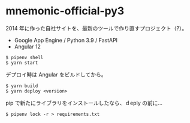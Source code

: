 # mnemonic-official-py3
2014 年に作った自社サイトを、最新のツールで作り直すプロジェクト（?）。

- Google App Engine / Python 3.9 / FastAPI
- Angular 12

```
$ pipenv shell
$ yarn start
```
デプロイ時は Angular をビルドしてから。
```
$ yarn build
$ yarn deploy <version>
```
pip で新たにライブラリをインストールしたなら、ｄeply の前に...
```
$ pipenv lock -r > requirements.txt
```
